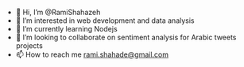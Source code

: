 - 👋 Hi, I’m @RamiShahazeh
- 👀 I’m interested in web development and data analysis
- 🌱 I’m currently learning Nodejs
- 💞️ I’m looking to collaborate on sentiment analysis for Arabic tweets projects
- 📫 How to reach me rami.shahade@gmail.com
